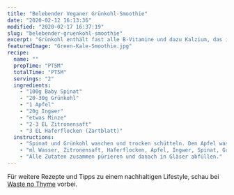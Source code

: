 ```yaml
---
title: "Belebender Veganer Grünkohl-Smoothie"
date: "2020-02-12 16:13:36"
modified: "2020-02-17 16:37:19"
slug: "belebender-gruenkohl-smoothie"
excerpt: "Grünkohl enthält fast alle B-Vitamine und dazu Kalzium, das in Kombination mit dem enthaltenen Vitamin C den Stoffwechsel antreibt. Er wirkt vitalisierend und hilft, die Cholesterin- und Fettkonzentration im Blut zu senken. Zudem versorgt Kale den Körper mit Ballaststoffen, die eine normale Darmfunktion unterstützen. "
featuredImage: "Green-Kale-Smoothie.jpg"
recipe:
  name: ""
  prepTime: "PT5M"
  totalTime: "PT5M"
  servings: "2"
  ingredients:
    - "100g Baby Spinat"
    - "20-30g Grünkohl"
    - "1 Apfel"
    - "20g Ingwer"
    - "etwas Minze"
    - "2-3 EL Zitronensaft"
    - "3 EL Haferflocken (Zartblatt)"
  instructions:
    - "Spinat und Grünkohl waschen und trocken schütteln. Den Apfel waschen und in Stücke schneiden, ebenso den Ingwer gut waschen und klein schneiden (am besten mit der Schale verwenden, denn hier sitzen die meisten Vitamine)."
    - "ml Wasser, Zitronensaft, Haferflocken, Apfel, Ingwer, Spinat, Grünkohl und die Hälfte der Minzblätter in einen Hochleistungsmixer geben."
    - "Alle Zutaten zusammen pürieren und danach in Gläser abfüllen."
---
```


Für weitere Rezepte und Tipps zu einem nachhaltigen Lifestyle, schau bei [Waste no Thyme](https://wastenothyme.com) vorbei.